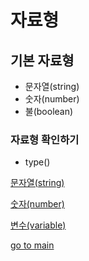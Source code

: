 # 자료형
## 기본 자료형
- 문자열(string)
- 숫자(number)
- 불(boolean)

### 자료형 확인하기
- type()


[문자열(string)](./string.md)

[숫자(number)](./number.md)

[변수(variable)](./variable.md)

[go to main](../README.md)

